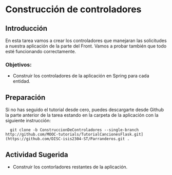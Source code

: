 # Construcción de controladores

## Introducción
En esta tarea vamos a crear los controladores que manejaran las solicitudes a nuestra aplicación de la parte del Front. Vamos a probar también que todo esté funcionando correctamente.

### Objetivos:
-	Construir los controladores de la aplicación en Spring para cada entidad. 

## Preparación

Si no has seguido el tutorial desde cero, puedes descargarte desde Github la parte anterior de la tarea estando en la carpeta de la aplicación con la siguiente instrucción:

```
  git clone -b ConstruccionDeControladores --single-branch http://github.com/MOOC-tutorials/TutorialCancionesFlask.git](https://github.com/DISC-isis2304-ST/Parranderos.git .
```


## Actividad Sugerida

- Construir los contorladores restantes de la aplicación.
